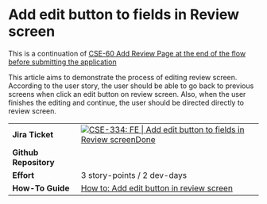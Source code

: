 # Add edit button to fields in Review screen
This is a continuation of [CSE-60 Add Review Page at the end of the flow before submitting the application](https://backbase.atlassian.net/wiki/spaces/CSE/pages/3314548808)

This article aims to demonstrate the process of editing review screen. According to the user story, the user should be able to go back to previous screens when click an edit button on review screen. Also, when the user finishes the editing and continue, the user should be directed directly to review screen.

|     |     |
| --- | --- |
| **Jira Ticket** | [![](https://backbase.atlassian.net/rest/api/2/universal_avatar/view/type/issuetype/avatar/17306?size=medium)CSE-334: FE \| Add edit button to fields in Review screenDone](https://backbase.atlassian.net/browse/CSE-313) |
| **Github Repository** |     |
| **Effort** | 3 story-points / 2 dev-days |
| **How-To Guide** | [How to: Add edit button in review screen](https://backbase.atlassian.net/wiki/spaces/CSE/pages/3471802434) |